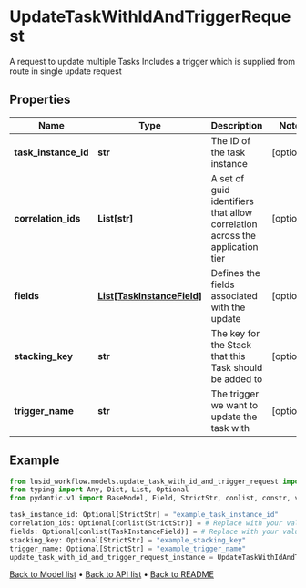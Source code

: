 # UpdateTaskWithIdAndTriggerRequest

A request to update multiple Tasks Includes a trigger which is supplied from route in single update request
## Properties
Name | Type | Description | Notes
------------ | ------------- | ------------- | -------------
**task_instance_id** | **str** | The ID of the task instance | [optional] 
**correlation_ids** | **List[str]** | A set of guid identifiers that allow correlation across the application tier | [optional] 
**fields** | [**List[TaskInstanceField]**](TaskInstanceField.md) | Defines the fields associated with the update | [optional] 
**stacking_key** | **str** | The key for the Stack that this Task should be added to | [optional] 
**trigger_name** | **str** | The trigger we want to update the task with | [optional] 
## Example

```python
from lusid_workflow.models.update_task_with_id_and_trigger_request import UpdateTaskWithIdAndTriggerRequest
from typing import Any, Dict, List, Optional
from pydantic.v1 import BaseModel, Field, StrictStr, conlist, constr, validator

task_instance_id: Optional[StrictStr] = "example_task_instance_id"
correlation_ids: Optional[conlist(StrictStr)] = # Replace with your value
fields: Optional[conlist(TaskInstanceField)] = # Replace with your value
stacking_key: Optional[StrictStr] = "example_stacking_key"
trigger_name: Optional[StrictStr] = "example_trigger_name"
update_task_with_id_and_trigger_request_instance = UpdateTaskWithIdAndTriggerRequest(task_instance_id=task_instance_id, correlation_ids=correlation_ids, fields=fields, stacking_key=stacking_key, trigger_name=trigger_name)

```

[Back to Model list](../README.md#documentation-for-models) &#8226; [Back to API list](../README.md#documentation-for-api-endpoints) &#8226; [Back to README](../README.md)

